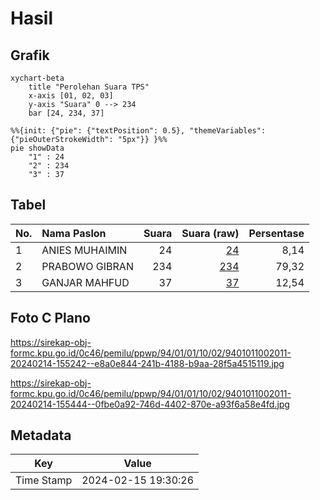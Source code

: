 # Hasil

## Grafik

```mermaid
xychart-beta
    title "Perolehan Suara TPS"
    x-axis [01, 02, 03]
    y-axis "Suara" 0 --> 234
    bar [24, 234, 37]
```

```mermaid
%%{init: {"pie": {"textPosition": 0.5}, "themeVariables": {"pieOuterStrokeWidth": "5px"}} }%%
pie showData
    "1" : 24
    "2" : 234
    "3" : 37
```

## Tabel

| No. | Nama Paslon    | Suara | Suara (raw) | Persentase |
|:--- |:-------------- | -----:| -----------:| ----------:|
| 1   | ANIES MUHAIMIN | 24    | [24][p-1]   | 8,14       |
| 2   | PRABOWO GIBRAN | 234   | [234][p-2]  | 79,32      |
| 3   | GANJAR MAHFUD  | 37    | [37][p-3]   | 12,54      |


[p-1]: https://github.com/gigit-pemilu/pemilu-2024-94-papua-tengah/blob/main/pilpres/hitung-suara/sub/94-papua-tengah/sub/01-nabire/sub/01-nabire/sub/1002-kali-bobo/sub/011-tps/sub/paslon-1.txt
[p-2]: https://github.com/gigit-pemilu/pemilu-2024-94-papua-tengah/blob/main/pilpres/hitung-suara/sub/94-papua-tengah/sub/01-nabire/sub/01-nabire/sub/1002-kali-bobo/sub/011-tps/sub/paslon-2.txt
[p-3]: https://github.com/gigit-pemilu/pemilu-2024-94-papua-tengah/blob/main/pilpres/hitung-suara/sub/94-papua-tengah/sub/01-nabire/sub/01-nabire/sub/1002-kali-bobo/sub/011-tps/sub/paslon-3.txt

## Foto C Plano

https://sirekap-obj-formc.kpu.go.id/0c46/pemilu/ppwp/94/01/01/10/02/9401011002011-20240214-155242--e8a0e844-241b-4188-b9aa-28f5a4515119.jpg

https://sirekap-obj-formc.kpu.go.id/0c46/pemilu/ppwp/94/01/01/10/02/9401011002011-20240214-155444--0fbe0a92-746d-4402-870e-a93f6a58e4fd.jpg


## Metadata

| Key        | Value               |
| ---------- | ------------------- |
| Time Stamp | 2024-02-15 19:30:26 |



